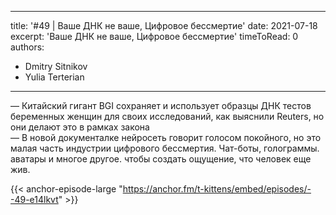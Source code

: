 
---
title: '#49 | Ваше ДНК не ваше, Цифровое бессмертие'
date: 2021-07-18
excerpt: 'Ваше ДНК не ваше, Цифровое бессмертие'
timeToRead: 0
authors:
  - Dmitry Sitnikov
  - Yulia Terterian
---

— Китайский гигант BGI сохраняет и использует образцы ДНК тестов беременных женщин для своих исследований, как выяснили Reuters, но они делают это в рамках закона<br/>
— В новой документалке нейросеть говорит голосом покойного, но это малая часть индустрии цифрового бессмертия.  Чат-боты, голограммы. аватары и многое другое. чтобы создать ощущение, что человек еще жив.

{{< anchor-episode-large "https://anchor.fm/t-kittens/embed/episodes/--49-e14lkvt" >}}

